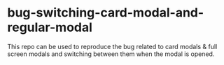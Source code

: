 # bug-switching-card-modal-and-regular-modal
This repo can be used to reproduce the bug related to card modals &amp; full screen modals and switching between them when the modal is opened.

